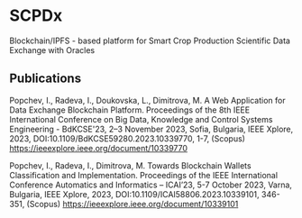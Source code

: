 # SCPDx
Blockchain/IPFS - based platform for Smart Crop Production Scientific Data Exchange with Oracles

## Publications

Popchev, I., Radeva, I., Doukovska, L., Dimitrova, M. A Web Application for Data Exchange Blockchain Platform. Proceedings of the 8th IEEE International Conference on Big Data, Knowledge and Control Systems Engineering - BdKCSE'23, 2–3 November 2023, Sofia, Bulgaria, IEEE Xplore, 2023, DOI:10.1109/BdKCSE59280.2023.10339770, 1-7, (Scopus) https://ieeexplore.ieee.org/document/10339770  

Popchev, I., Radeva, I., Dimitrova, M. Towards Blockchain Wallets Classification and Implementation. Proceedings of the IEEE International Conference Automatics and Informatics – ICAI’23, 5-7 October 2023, Varna, Bulgaria, IEEE Xplore, 2023, DOI:10.1109/ICAI58806.2023.10339101, 346-351, (Scopus) https://ieeexplore.ieee.org/document/10339101
